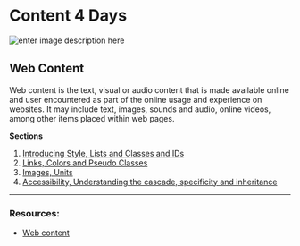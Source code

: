 # Content 4 Days

![enter image description here](https://www.asioso.com/blogs/articles/Blogreihe%20Content-Marketing/content-marketing-symbols.png)

## Web Content

Web content is the text, visual or audio content that is made available online and user encountered as part of the online usage and experience on websites. It may include text, images, sounds and audio, online videos, among other items placed within web pages.


**Sections**

1.  [Introducing Style, Lists and Classes and IDs](https://github.com/FBWE22-E08/UIB-Lessons/tree/main/2-Content/1-Introducing%20Style%2C%20Lists%20and%20Classes%20and%20IDs) 
2.  [Links, Colors and Pseudo Classes](https://github.com/FBWE22-E08/UIB-Lessons/tree/main/2-Content/2-Links%2C%20Colors%20and%20Pseudo%20Classes) 
3.  [Images, Units]() 
4.  [Accessibility, Understanding the cascade, specificity and inheritance](https://github.com/FBWE22-E08/UIB-Lessons/tree/main/2-Content/4-accessibility%2C%20Understanding%20the%20cascade%2C%20specificity%20and%20inheritance) 

---

### Resources:

- [Web content](https://en.wikipedia.org/wiki/Web_content)


